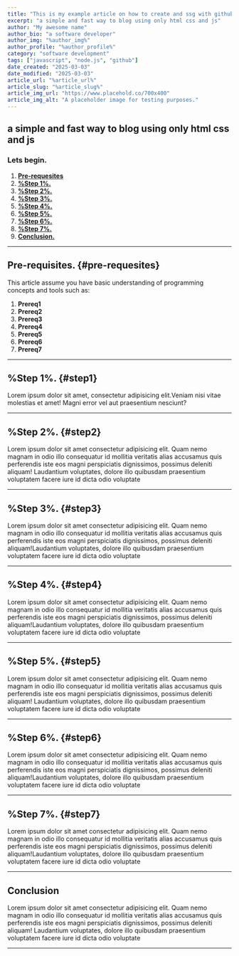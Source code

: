 ```yaml
---
title: "This is my example article on how to create and ssg with github"
excerpt: "a simple and fast way to blog using only html css and js"
author: "My awesome name"
author_bio: "a software developer"
author_img: "%author_img%"
author_profile: "%author_profile%"
category: "software development"
tags: ["javascript", "node.js", "github"]
date_created: "2025-03-03"
date_modified: "2025-03-03"
article_url: "%article_url%"
article_slug: "%article_slug%"
article_img_url: "https://www.placehold.co/700x400"
article_img_alt: "A placeholder image for testing purposes."
---
```


## a simple and fast way to blog using only html css and js

[//]: # "%article_introduction%"

### Lets begin.

[//]: # "%article_outline%"

1. **[Pre-requesites](#pre-requisites)**
2. **[%Step 1%.](#step1)**
3. **[%Step 2%.](#step2)**  
4. **[%Step 3%.](#step3)**
5. **[%Step 4%.](#step4)**
6. **[%Step 5%.](#step5)**
7. **[%Step 6%.](#step6)**
8. **[%Step 7%.](#step7)**
9. **[Conclusion.](#conclusion)**

---

## Pre-requisites. {#pre-requesites}

This article assume you have basic understanding of programming concepts and tools such as:

1. **Prereq1**
2. **Prereq2**
3. **Prereq3**
4. **Prereq4**
5. **Prereq5**
6. **Prereq6**
7. **Prereq7**
   
---

## %Step 1%. {#step1}
 Lorem ipsum dolor sit amet, consectetur adipisicing elit.Veniam nisi vitae molestias et amet! Magni error vel aut praesentium nesciunt?
       
---

## %Step 2%. {#step2}
 Lorem ipsum dolor sit amet consectetur adipisicing elit. Quam nemo magnam in odio illo consequatur id mollitia veritatis alias accusamus quis perferendis iste eos magni perspiciatis dignissimos, possimus deleniti aliquam! Laudantium voluptates, dolore illo quibusdam praesentium voluptatem facere iure id dicta odio voluptate
        
---

## %Step 3%. {#step3}
Lorem ipsum dolor sit amet consectetur adipisicing elit. Quam nemo magnam in odio illo consequatur id mollitia veritatis alias accusamus quis perferendis iste eos magni perspiciatis dignissimos, possimus deleniti aliquam!Laudantium voluptates, dolore illo quibusdam praesentium voluptatem facere iure id dicta odio voluptate
        
---

## %Step 4%. {#step4}
 Lorem ipsum dolor sit amet consectetur adipisicing elit. Quam nemo magnam in odio illo consequatur id mollitia veritatis alias accusamus quis perferendis iste eos magni perspiciatis dignissimos, possimus deleniti aliquam!Laudantium voluptates, dolore illo quibusdam praesentium voluptatem facere iure id dicta odio voluptate
        
---

## %Step 5%. {#step5}
Lorem ipsum dolor sit amet consectetur adipisicing elit. Quam nemo magnam in odio illo consequatur id mollitia veritatis alias accusamus quis perferendis iste eos magni perspiciatis dignissimos, possimus deleniti aliquam! Laudantium voluptates, dolore illo quibusdam praesentium voluptatem facere iure id dicta odio voluptate
       
---

## %Step 6%. {#step6}
Lorem ipsum dolor sit amet consectetur adipisicing elit. Quam nemo magnam in odio illo consequatur id mollitia veritatis alias accusamus quis perferendis iste eos magni perspiciatis dignissimos, possimus deleniti aliquam!Laudantium voluptates, dolore illo quibusdam praesentium voluptatem facere iure id dicta odio voluptate
      
---

## %Step 7%. {#step7}
 Lorem ipsum dolor sit amet consectetur adipisicing elit. Quam nemo magnam in odio illo consequatur id mollitia veritatis alias accusamus quis perferendis iste eos magni perspiciatis dignissimos, possimus deleniti aliquam!Laudantium voluptates, dolore illo quibusdam praesentium voluptatem facere iure id dicta odio voluptate
      
---

## Conclusion
 Lorem ipsum dolor sit amet consectetur adipisicing elit. Quam nemo magnam in odio illo consequatur id mollitia veritatis alias accusamus quis perferendis iste eos magni perspiciatis dignissimos, possimus deleniti aliquam! Laudantium voluptates, dolore illo quibusdam praesentium voluptatem facere iure id dicta odio voluptate

---